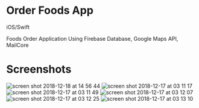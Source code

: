# Order Foods App
iOS/Swift

Foods Order Application Using Firebase Database, Google Maps API, MailCore

# Screenshots

![screen shot 2018-12-18 at 14 56 44](https://user-images.githubusercontent.com/27895744/50149676-475bd100-02d5-11e9-8dc5-414791513bbf.png)
![screen shot 2018-12-17 at 03 11 17](https://user-images.githubusercontent.com/27895744/50060470-e2f22200-01ad-11e9-8cd9-69a77173711d.png)
![screen shot 2018-12-17 at 03 11 49](https://user-images.githubusercontent.com/27895744/50060472-ebe2f380-01ad-11e9-9c6f-1d9b3971fb72.png)
![screen shot 2018-12-17 at 03 12 07](https://user-images.githubusercontent.com/27895744/50060473-f2716b00-01ad-11e9-8b66-cc847e733fe3.png)
![screen shot 2018-12-17 at 03 12 25](https://user-images.githubusercontent.com/27895744/50060475-f7361f00-01ad-11e9-94f2-39e3d3de97d3.png)
![screen shot 2018-12-17 at 03 13 10](https://user-images.githubusercontent.com/27895744/50060476-0026f080-01ae-11e9-965a-5438c386a670.png)
